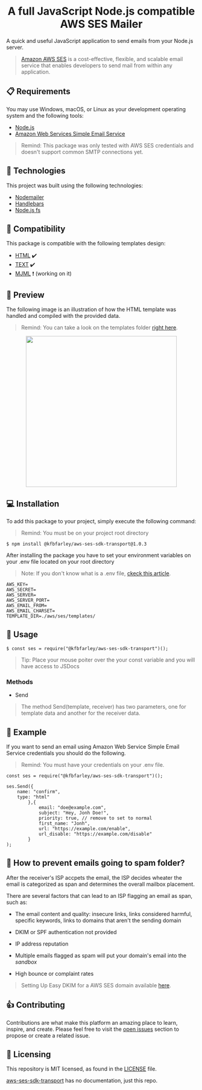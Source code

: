 <h1 align="center">
      <br>A full JavaScript Node.js compatible AWS SES Mailer
  <br/>
</h1>

A quick and useful JavaScript application to send emails from your Node.js server.

> [Amazon AWS SES](https://aws.amazon.com/ses/) is a cost-effective, flexible, and scalable email service that enables developers to send mail from within any application.

## 📋 Requirements

You may use Windows, macOS, or Linux as your development operating system and the following tools:

-  [Node.js](https://nodejs.org/en/download/)
-  [Amazon Web Services Simple Email Service](https://aws.amazon.com/ses/)

> Remind: This package was only tested with AWS SES credentials and doesn't support common SMTP connections yet.

## 🚀 Technologies

This project was built using the following technologies:

-  [Nodemailer](https://nodemailer.com/about/)
-  [Handlebars](https://handlebarsjs.com/)
-  [Node.js fs](https://nodejs.org/api/fs.html)

## 🏁 Compatibility

This package is compatible with the following templates design:

-  [HTML](https://nodejs.org/en/download/) ✔️
-  [TEXT](https://nodejs.org/en/download/) ✔️
-  [MJML](https://nodejs.org/en/download/) ❗ (working on it)

## 🔎 Preview

The following image is an illustration of how the HTML template was handled and compiled with the provided data.
> Remind: You can take a look on the templates folder [right here](https://github.com/kfbfarley/aws-ses-sdk-transport/tree/master/aws/ses/templates).

<p align="center">
  <img src="https://s3-eu-west-1.amazonaws.com/kfbfarley.com/confirm-email.png" width="400">
</p>

## 💻 Installation

To add this package to your project, simply execute the following command:

> Remind: You must be on your project root directory

```
$ npm install @kfbfarley/aws-ses-sdk-transport@1.0.3
```

After installing the package you have to set your environment variables on your .env file located on your root directory

> Note: If you don't know what is a .env file, [ckeck this article](https://www.twilio.com/blog/working-with-environment-variables-in-node-js-html).

```
AWS_KEY=
AWS_SECRET=
AWS_SERVER=
AWS_SERVER_PORT=
AWS_EMAIL_FROM=
AWS_EMAIL_CHARSET=
TEMPLATE_DIR=./aws/ses/templates/
```

## 🔎 Usage

```
$ const ses = require("@kfbfarley/aws-ses-sdk-transport")();
```

> Tip: Place your mouse poiter over the your const variable and you will have access to JSDocs

### Methods
* Send
> The method Send(template, receiver) has two parameters, one for template data and another for the receiver data.

## 📏 Example

If you want to send an email using Amazon Web Service Simple Email Service credentials you should do the following.

> Remind: You must have your credentials on your .env file.


```
const ses = require("@kfbfarley/aws-ses-sdk-transport")();

ses.Send({
    name: "confirm",
    type: "html"
        },{
            email: "doe@example.com",
            subject: "Hey, Jonh Doe!",
            priority: true, // remove to set to normal
            first_name: "Jonh",
            url: "https://example.com/enable",
            url_disable: "https://example.com/disable"
        }
);
```
## 💬 How to prevent emails going to spam folder?

After the receiver's ISP accpets the email, the ISP decides wheater the email is categorized as span and determines the overall mailbox placement.

There are several factors that can lead to an ISP flagging an email as span, such as:

- The email content and quality: insecure links, links considered harmful, specific keywords, links to domains that aren't the sending domain

- DKIM or SPF authentication not provided

- IP address reputation

- Multiple emails flagged as spam will put your domain's email into the *sandbox*

- High bounce or complaint rates

> Setting Up Easy DKIM for a AWS SES domain available [here](https://docs.aws.amazon.com/ses/latest/DeveloperGuide/send-email-authentication-dkim-easy-setup-domain.html).


## 👍 Contributing

Contributions are what make this platform an amazing place to learn, inspire, and create. Please feel free to visit the [open issues](https://github.com/kfbfarley/aws-ses-sdk-transport/issues) section to propose or create a related issue.

## 📄 Licensing

This repository is MIT licensed, as found in the [LICENSE][l] file.

[aws-ses-sdk-transport](https://github.com/kfbfarley/aws-ses-sdk-transport) has no documentation, just this repo.

[l]: https://github.com/kfbfarley/aws-ses-sdk-transport/blob/master/LICENSE